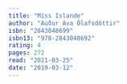 ```yaml
---
title: "Miss Islande"
author: "Auður Ava Ólafsdóttir"
isbn: "2843048699"
isbn13: "978-2843048692"
rating: 4
pages: 272
read: "2021-03-25"
date: "2019-03-12"
---
```


